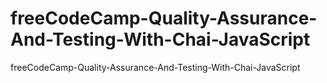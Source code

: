 # freeCodeCamp-Quality-Assurance-And-Testing-With-Chai-JavaScript
freeCodeCamp-Quality-Assurance-And-Testing-With-Chai-JavaScript
